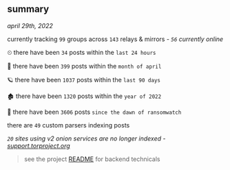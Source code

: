 
## summary
_april 29th, 2022_

currently tracking `99` groups across `143` relays & mirrors - _`56` currently online_

⏲ there have been `34` posts within the `last 24 hours`

🦈 there have been `399` posts within the `month of april`

🪐 there have been `1037` posts within the `last 90 days`

🏚 there have been `1320` posts within the `year of 2022`

🦕 there have been `3606` posts `since the dawn of ransomwatch`

there are `49` custom parsers indexing posts

_`20` sites using v2 onion services are no longer indexed - [support.torproject.org](https://support.torproject.org/onionservices/v2-deprecation/)_

> see the project [README](https://github.com/thetanz/ransomwatch#ransomwatch--) for backend technicals
